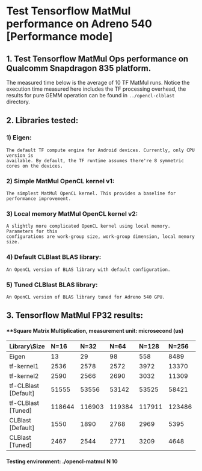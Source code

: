 # Test Tensorflow MatMul performance on Adreno 540 [Performance mode]

## 1. Test Tensorflow MatMul Ops performance on Qualcomm Snapdragon 835 platform.
The measured time below is the average of 10 TF MatMul runs. Notice the execution time measured here includes
the TF processing overhead, the results for pure GEMM operation can be found in `../opencl-clblast`
directory.   

## 2. Libraries tested:
  ### 1) Eigen:
    The default TF compute engine for Android devices. Currently, only CPU version is
    available. By default, the TF runtime assumes there're 8 symmetric cores on the devices.
  ### 2) Simple MatMul OpenCL kernel v1:
    The simplest MatMul OpenCL kernel. This provides a baseline for performance improvement.
  ### 3) Local memory MatMul OpenCL kernel v2:
    A slightly more complicated OpenCL kernel using local memory. Parameters for this
    configurations are work-group size, work-group dimension, local memory size.
  ### 4) Default CLBlast BLAS library:
    An OpenCL version of BLAS library with default configuration.
  ### 5) Tuned CLBlast BLAS library:
    An OpenCL version of BLAS library tuned for Adreno 540 GPU.  

## 3. Tensorflow MatMul FP32 results:
#### **Square Matrix Multiplication, measurement unit: microsecond (us)
| Library\Size          |  N=16   |  N=32   |  N=64   |  N=128  |  N=256  |  N=512  |  N=1024 |  N=2048 |
| :---                  | :---    | :---    | :---    | :---    | :---    | :---    | :---    | :---    |
| Eigen                 | 13      | 29      | 98      | 558     | 8489    | 49335   | 283635  | 3.64e+06|
| tf-kernel1            | 2536    | 2578    | 2572    | 3972    | 13370   | 100843  | 791522  | 1.13e+07|
| tf-kernel2            | 2590    | 2566    | 2690    | 3032    | 11309   | 64300   | 418989  | 2.06e+06|
| tf-CLBlast [Default]  | 51555   | 53556   | 53142   | 53525   | 58421   | 85502   | 913113  | 7.01e+06|
| tf-CLBlast [Tuned]    | 118644  | 116903  | 119384  | 117911  | 123486  | 143377  | 165560  | 433448  |
| CLBlast [Default]     | 1550    | 1890    | 2768    | 2969    | 5395    | 29013   | 860412  | 6719718 |
| CLBlast [Tuned]       | 2467    | 2544    | 2771    | 3209    | 4648    | 20057   | 52937   | 318077  |

#### Testing environment: ./opencl-matmul N 10
